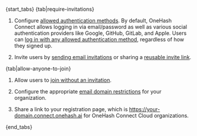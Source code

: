 {start_tabs}
{tab|require-invitations}

1. Configure [allowed authentication
   methods](/help/configure-authentication-methods). By default, OneHash Connect allows
   logging in via email/password as well as various social authentication
   providers like Google, GitHub, GitLab, and Apple. Users can [log in with any
   allowed authentication method][logging-in], regardless of how they signed up.

1. Invite users by [sending email invitations][email-invitations] or
   sharing a [reusable invite link][invitation-links].

{tab|allow-anyone-to-join}

1. Allow users to [join without an invitation][set-if-invitations-required].

1. Configure the appropriate [email domain restrictions][restrict-email-domain]
   for your organization.

1. Share a link to your registration page, which is
   https://your-domain.connect.onehash.ai for OneHash Connect Cloud organizations.

{end_tabs}

[email-invitations]:/help/invite-new-users#send-email-invitations
[invitation-links]: /help/invite-new-users#create-a-reusable-invitation-link
[set-if-invitations-required]: /help/restrict-account-creation#set-whether-invitations-are-required-to-join
[restrict-email-domain]: /help/restrict-account-creation#configuring-email-domain-restrictions
[logging-in]: /help/logging-in
